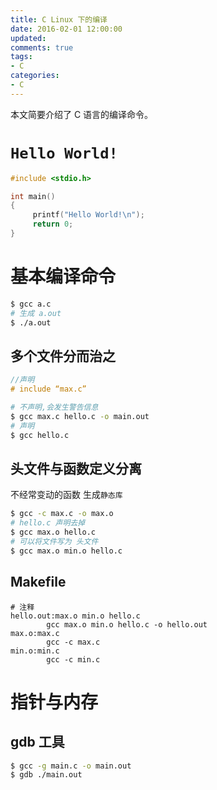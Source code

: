 ```yaml
---
title: C Linux 下的编译
date: 2016-02-01 12:00:00
updated:
comments: true
tags:
- C
categories:
- C
---
```


本文简要介绍了 C 语言的编译命令。

<!--more-->

# `Hello World!`

```c
#include <stdio.h>

int main()
{  
     printf("Hello World!\n");
     return 0;
}
```

# 基本编译命令

```bash
$ gcc a.c
# 生成 a.out
$ ./a.out
```

## 多个文件分而治之

```c
//声明
# include “max.c”
```

```bash
# 不声明,会发生警告信息
$ gcc max.c hello.c -o main.out
# 声明
$ gcc hello.c
```

## 头文件与函数定义分离

不经常变动的函数 生成`静态库`

```bash
$ gcc -c max.c -o max.o
# hello.c 声明去掉
$ gcc max.o hello.c
# 可以将文件写为 头文件
$ gcc max.o min.o hello.c
```

## Makefile

```
# 注释
hello.out:max.o min.o hello.c
        gcc max.o min.o hello.c -o hello.out
max.o:max.c
        gcc -c max.c
min.o:min.c
        gcc -c min.c
```

# 指针与内存

## gdb 工具

```bash
$ gcc -g main.c -o main.out
$ gdb ./main.out
```
